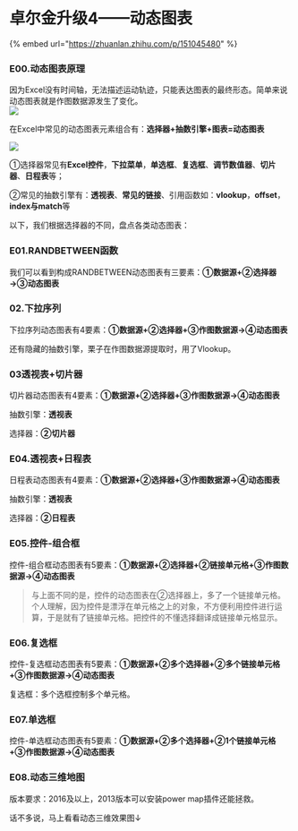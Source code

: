# 卓尔金升级4——动态图表

{% embed url="https://zhuanlan.zhihu.com/p/151045480" %}

### **E00.动态图表原理**

因为Excel没有时间轴，无法描述运动轨迹，只能表达图表的最终形态。简单来说动态图表就是作图数据源发生了变化。  
![](https://pic2.zhimg.com/80/v2-a5723086798244b536b4641945003255_1440w.jpg)

在Excel中常见的动态图表元素组合有：**选择器+抽数引擎+图表=动态图表**

![](https://pic1.zhimg.com/80/v2-6b40ad234812f516f11d2935ba518480_1440w.jpg)

①选择器常见有**Excel控件**，**下拉菜单**，**单选框**、**复选框**、**调节数值器**、**切片器**、**日程表**等；

②常见的抽数引擎有：**透视表**、**常见的链接**、引用函数如：**vlookup**，**offset**，**index与match**等

以下，我们根据选择器的不同，盘点各类动态图表：

### **E01.**RANDBETWEEN**函数**

我们可以看到构成RANDBETWEEN动态图表有三要素：**①数据源+②选择器→③动态图表**

### **02.下拉序列**

下拉序列动态图表有4要素：**①数据源+②选择器+③作图数据源→④动态图表**

还有隐藏的抽数引擎，栗子在作图数据源提取时，用了Vlookup。

### **03透视表+切片器**

切片器动态图表有4要素：**①数据源+②选择器+③作图数据源→④动态图表**

抽数引擎：**透视表**

选择器：**②切片器**

### **E04.透视表+日程表**

日程表动态图表有4要素：**①数据源+②选择器+③作图数据源→④动态图表**

抽数引擎：**透视表**

选择器：**②日程表**

### **E05.控件-组合框**

控件-组合框动态图表有5要素：**①数据源+②选择器+②链接单元格+③作图数据源→④动态图表**

> 与上面不同的是，控件的动态图表在②选择器上，多了一个链接单元格。  
> 个人理解，因为控件是漂浮在单元格之上的对象，不方便利用控件进行运算，于是就有了链接单元格。把控件的不懂选择翻译成链接单元格显示。

### **E06.复选框**

控件-复选框动态图表有5要素：**①数据源+②多个选择器+②多个链接单元格+③作图数据源→④动态图表**

复选框：多个选框控制多个单元格。

### **E07.单选框**

控件-单选框动态图表有5要素：**①数据源+②多个选择器+②1个链接单元格+③作图数据源→④动态图表**

### E08.动态三维地图

版本要求：2016及以上，2013版本可以安装power map插件还能拯救。

话不多说，马上看看动态三维效果图↓

